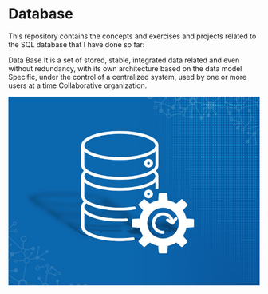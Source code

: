 # Database
This repository contains the concepts and exercises and projects related to the SQL database that I have done so far:

Data Base It is a set of stored, stable, integrated data related and even without redundancy, with its own architecture based on the data model Specific, under the control of a centralized system, used by one or more users at a time Collaborative organization.

<img src="docs/Data-Header.jpg" />
